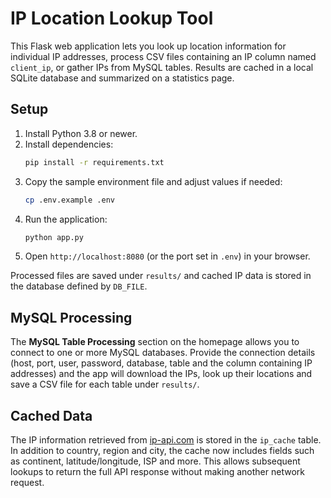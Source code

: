 # IP Location Lookup Tool

This Flask web application lets you look up location information for individual IP addresses, process CSV files containing an IP column named `client_ip`, or gather IPs from MySQL tables. Results are cached in a local SQLite database and summarized on a statistics page.

## Setup

1. Install Python 3.8 or newer.
2. Install dependencies:
   ```bash
   pip install -r requirements.txt
   ```
3. Copy the sample environment file and adjust values if needed:
   ```bash
   cp .env.example .env
   ```
4. Run the application:
   ```bash
   python app.py
   ```
5. Open `http://localhost:8080` (or the port set in `.env`) in your browser.

Processed files are saved under `results/` and cached IP data is stored in the database defined by `DB_FILE`.

## MySQL Processing

The **MySQL Table Processing** section on the homepage allows you to connect to one or more MySQL databases.
Provide the connection details (host, port, user, password, database, table and the column containing IP addresses) and the app will download the IPs, look up their locations and save a CSV file for each table under `results/`.

## Cached Data

The IP information retrieved from [ip-api.com](https://ip-api.com/) is stored in
the `ip_cache` table. In addition to country, region and city, the cache now
includes fields such as continent, latitude/longitude, ISP and more. This allows
subsequent lookups to return the full API response without making another
network request.
